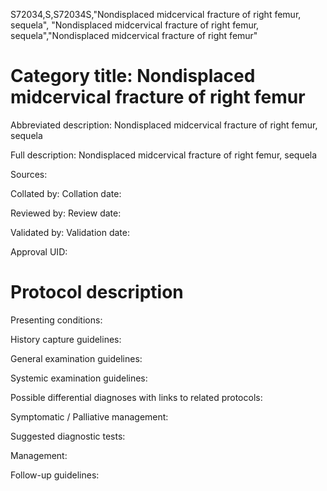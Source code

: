 S72034,S,S72034S,"Nondisplaced midcervical fracture of right femur, sequela", "Nondisplaced midcervical fracture of right femur, sequela","Nondisplaced midcervical fracture of right femur"
# Category title: Nondisplaced midcervical fracture of right femur

Abbreviated description: Nondisplaced midcervical fracture of right femur, sequela

Full description: Nondisplaced midcervical fracture of right femur, sequela

Sources:

Collated by:
Collation date:

Reviewed by:
Review date:

Validated by:
Validation date:

Approval UID:

# Protocol description

Presenting conditions:

History capture guidelines:

General examination guidelines:

Systemic examination guidelines:

Possible differential diagnoses with links to related protocols:

Symptomatic / Palliative management:

Suggested diagnostic tests:

Management:

Follow-up guidelines:

